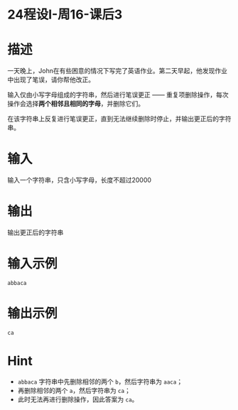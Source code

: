 # 24程设I-周16-课后3

# 描述

一天晚上，John在有些困意的情况下写完了英语作业。第二天早起，他发现作业中出现了笔误，请你帮他改正。

输入仅由小写字母组成的字符串，然后进行笔误更正 —— 重复项删除操作，每次操作会选择**两个相邻且相同的字母**，并删除它们。

在该字符串上反复进行笔误更正，直到无法继续删除时停止，并输出更正后的字符串。

# 输入

输入一个字符串，只含小写字母，长度不超过20000

# 输出

输出更正后的字符串

# 输入示例

```
abbaca
```

# 输出示例

```
ca
```

# Hint

* `abbaca` 字符串中先删除相邻的两个 `b`，然后字符串为 `aaca`；
* 再删除相邻的两个 `a`，然后字符串为 `ca`；
* 此时无法再进行删除操作，因此答案为 `ca`。

